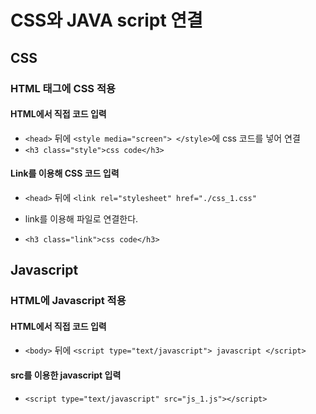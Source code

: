 # CSS와 JAVA script 연결

## CSS

### HTML 태그에 CSS 적용

#### HTML에서 직접 코드 입력

- `<head>` 뒤에 `<style media="screen"> </style>`에 css 코드를 넣어 연결 
- `<h3 class="style">css code</h3>`



#### Link를 이용해 CSS 코드 입력

- `<head>` 뒤에 `<link rel="stylesheet" href="./css_1.css"`


- link를 이용해 파일로 연결한다.
- `<h3 class="link">css code</h3>`




## Javascript

### HTML에 Javascript 적용

#### HTML에서 직접 코드 입력

- `<body>` 뒤에 `<script type="text/javascript"> javascript </script>`



#### src를 이용한 javascript 입력

- `<script type="text/javascript" src="js_1.js"></script>`

